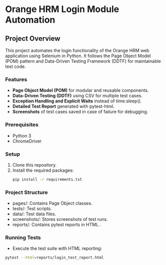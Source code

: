 # Orange HRM Login Module Automation

## Project Overview
This project automates the login functionality of the Orange HRM web application using Selenium in Python. It follows the Page Object Model (POM) pattern and Data-Driven Testing Framework (DDTF) for maintainable test code.

### Features
- **Page Object Model (POM)** for modular and reusable components.
- **Data-Driven Testing (DDTF)** using CSV for multiple test cases.
- **Exception Handling and Explicit Waits** instead of time.sleep().
- **Detailed Test Report** generated with pytest-html.
- **Screenshots** of test cases saved in case of failure for debugging.

### Prerequisites
- Python 3
- ChromeDriver

### Setup
1. Clone this repository.
2. Install the required packages:
   ```bash
   pip install -r requirements.txt
### Project Structure
* pages/: Contains Page Object classes.
* tests/: Test scripts.
* data/: Test data files.
* screenshots/: Stores screenshots of test runs.
* reports/: Contains pytest reports in HTML .
### Running Tests
* Execute the test suite with HTML reporting:
 ```bash
pytest --html=reports/login_test_report.html
